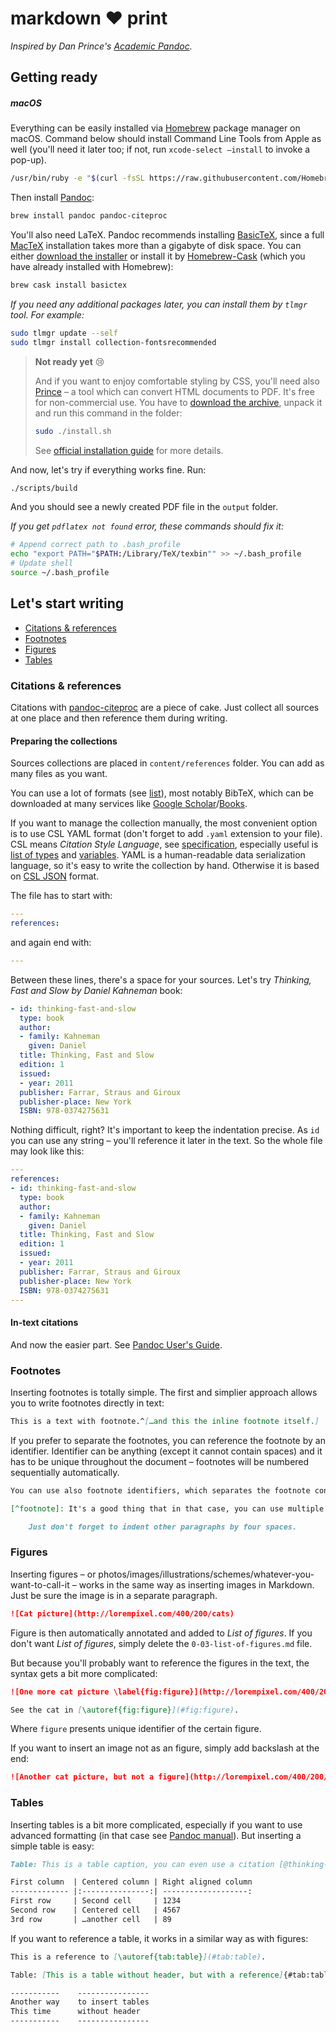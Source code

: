 # markdown ❤️ print

*Inspired by Dan Prince's [Academic Pandoc](https://github.com/danprince/academic-pandoc).*

## Getting ready

##### macOS

Everything can be easily installed via [Homebrew](http://brew.sh) package manager on macOS. Command below should install Command Line Tools from Apple as well (you'll need it later too; if not, run `xcode-select —install`  to invoke a pop-up).

```sh
/usr/bin/ruby -e "$(curl -fsSL https://raw.githubusercontent.com/Homebrew/install/master/install)"
```

Then install [Pandoc](http://pandoc.org):

```sh
brew install pandoc pandoc-citeproc
```

You'll also need LaTeX. Pandoc recommends installing [BasicTeX](http://www.tug.org/mactex/morepackages.html), since a full [MacTeX](https://tug.org/mactex) installation takes more than a gigabyte of disk space. You can either [download the installer](http://tug.org/cgi-bin/mactex-download/BasicTeX.pkg) or install it by [Homebrew-Cask](https://github.com/caskroom/homebrew-cask) (which you have already installed with Homebrew):

```sh
brew cask install basictex
```

*If you need any additional packages later, you can install them by `tlmgr` tool. For example:*

```sh
sudo tlmgr update --self
sudo tlmgr install collection-fontsrecommended
```

> **Not ready yet** 😢
>
> And if you want to enjoy comfortable styling by CSS, you'll need also [Prince](http://www.princexml.com) – a tool which can convert HTML  documents to PDF. It's free for non-commercial use. You have to [download the archive](http://www.princexml.com/download), unpack it and run this command in the folder:
>
> ```sh
> sudo ./install.sh
> ```
>
> See [official installation guide](http://www.princexml.com/doc/installing/#macos) for more details.

And now, let's try if everything works fine. Run:

```sh
./scripts/build
```

And you should see a newly created PDF file in the `output` folder.

*If you get `pdflatex not found` error, these commands should fix it:*

```sh
# Append correct path to .bash_profile
echo "export PATH="$PATH:/Library/TeX/texbin"" >> ~/.bash_profile
# Update shell 
source ~/.bash_profile
```

## Let's start writing

- [Citations & references](#citations-references)
- [Footnotes](#footnotes)
- [Figures](#figures)
- [Tables](#tables)

### Citations & references

Citations with [pandoc-citeproc](https://github.com/jgm/pandoc-citeproc) are a piece of cake. Just collect all sources at one place and then reference them during writing.

#### Preparing the collections

Sources collections are placed in `content/references` folder. You can add as many files as you want.

You can use a lot of formats (see [list](https://github.com/jgm/pandoc-citeproc/blob/master/man/pandoc-citeproc.1.md#filter-mode)), most notably BibTeX, which can be downloaded at many services like [Google Scholar](https://scholar.google.com)/[Books](https://books.google.com). 

If you want to manage the collection manually, the most convenient option is to use CSL YAML format (don't forget to add `.yaml` extension to your file). CSL means *Citation Style Language*, see [specification](http://docs.citationstyles.org/en/stable/specification.html), especially useful is [list of types](http://docs.citationstyles.org/en/stable/specification.html#appendix-iii-types) and [variables](http://docs.citationstyles.org/en/stable/specification.html#appendix-iv-variables). YAML is a human-readable data serialization language, so it's easy to write the collection by hand. Otherwise it is based on [CSL JSON](https://github.com/citation-style-language/schema) format.

The file has to start with:

```yaml
---
references:
```

and again end with:

```yaml
---
```

Between these lines, there's a space for your sources. Let's try *Thinking, Fast and Slow by Daniel Kahneman* book:

```yaml
- id: thinking-fast-and-slow
  type: book
  author:
  - family: Kahneman
    given: Daniel 
  title: Thinking, Fast and Slow
  edition: 1
  issued:
  - year: 2011
  publisher: Farrar, Straus and Giroux
  publisher-place: New York
  ISBN: 978-0374275631
```

Nothing difficult, right? It's important to keep the indentation precise. As `id` you can use any string – you'll reference it later in the text. So the whole file may look like this:

```yaml
---
references:
- id: thinking-fast-and-slow
  type: book
  author:
  - family: Kahneman
    given: Daniel 
  title: Thinking, Fast and Slow
  edition: 1
  issued:
  - year: 2011
  publisher: Farrar, Straus and Giroux
  publisher-place: New York
  ISBN: 978-0374275631
---
```

#### In-text citations

And now the easier part. See [Pandoc User's Guide](http://pandoc.org/MANUAL.html#citations).

### Footnotes

Inserting footnotes is totally simple. The first and simplier approach allows you to write footnotes directly in text:

```markdown
This is a text with footnote.^[…and this the inline footnote itself.]
```

If you prefer to separate the footnotes, you can reference the footnote by an identifier. Identifier can be anything (except it cannot contain spaces) and it has to be unique throughout the document – footnotes will be numbered sequentially automatically.

```markdown
You can use also footnote identifiers, which separates the footnote content.[^footnote]

[^footnote]: It's a good thing that in that case, you can use multiple paragraphs within the footnote.

    Just don't forget to indent other paragraphs by four spaces.
```

### Figures

Inserting figures – or photos/images/illustrations/schemes/whatever-you-want-to-call-it – works in the same way as inserting images in Markdown. Just be sure the image is in a separate paragraph.

```markdown
![Cat picture](http://lorempixel.com/400/200/cats)
```

Figure is then automatically annotated and added to *List of figures*. If you don't want *List of figures*, simply delete the `0-03-list-of-figures.md` file.

But because you'll probably want to reference the figures in the text, the syntax gets a bit more complicated:

```markdown
![One more cat picture \label{fig:figure}](http://lorempixel.com/400/200/cats){#fig:figure}

See the cat in [\autoref{fig:figure}](#fig:figure).
```

Where `figure` presents unique identifier of the certain figure.

If you want to insert an image not as an figure, simply add backslash at the end:

```markdown
![Another cat picture, but not a figure](http://lorempixel.com/400/200/cats)\
```

### Tables

Inserting tables is a bit more complicated, especially if you want to use advanced formatting (in that case see [Pandoc manual](http://pandoc.org/MANUAL.html#tables)). But inserting a simple table is easy:

```markdown
Table: This is a table caption, you can even use a citation [@thinking-fast-and-slow]

First column  | Centered column | Right aligned column
------------- |:---------------:| -------------------:
First row     | Second cell     | 1234
Second row    | Centered cell   | 4567
3rd row       | …another cell   | 89
```

If you want to reference a table, it works in a similar way as with figures:

```markdown
This is a reference to [\autoref{tab:table}](#tab:table).

Table: [This is a table without header, but with a reference]{#tab:table} \label{tab:table}

-----------    ----------------
Another way    to insert tables
This time      without header
-----------    ----------------
```


